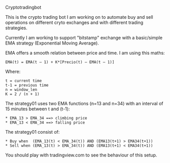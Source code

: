 Cryptotradingbot

This is the crypto trading bot I am working on to automate buy and sell
operations on different cryto exchanges and with different trading strategies.

Currently I am working to support "bitstamp" exchange with a basic/simple EMA
strategy (Exponential Moving Average).

EMA offers a smooth relation between price and time. I am using this maths:

    EMA(t) = EMA(t – 1) + K*[Precio(t) – EMA(t – 1)]

Where:

    t = current time
    t-1 = previous time
    n = window_len
    K = 2 / (n + 1)

The strategy01 uses two EMA functions (n=13 and n=34) with an interval of 15
minutes between t and (t-1):

    * EMA_13 > EMA_34 ==> climbing price
    * EMA_13 < EMA_34 ==> falling price

The strategy01 consist of:

    * Buy when  (EMA_13(t) < EMA_34(t)) AND (EMA13(t+1) > EMA34(t+1))
    * Sell when (EMA_13(t) > EMA_34(t)) AND (EMA13(t+1) < EMA34(t+1))

You should play with tradingview.com to see the behaviour of this setup.

